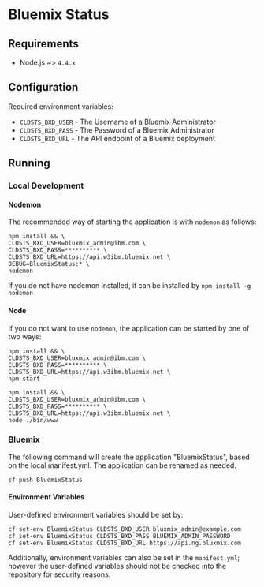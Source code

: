 # Bluemix Status

## Requirements

* Node.js ~> `4.4.x`

## Configuration
Required environment variables:
* `CLDSTS_BXD_USER` - The Username of a Bluemix Administrator
* `CLDSTS_BXD_PASS` - The Password of a Bluemix Administrator
* `CLDSTS_BXD_URL` - The API endpoint of a Bluemix deployment

## Running

### Local Development

#### Nodemon
The recommended way of starting the application is with `nodemon` as follows:
```
npm install && \
CLDSTS_BXD_USER=bluxmix_admin@ibm.com \
CLDSTS_BXD_PASS=********** \
CLDSTS_BXD_URL=https://api.w3ibm.bluemix.net \
DEBUG=BluemixStatus:* \
nodemon
```

If you do not have nodemon installed, it can be installed by `npm install -g nodemon`

#### Node
If you do not want to use `nodemon`, the application can be started by one of two ways:

```
npm install && \
CLDSTS_BXD_USER=bluxmix_admin@ibm.com \
CLDSTS_BXD_PASS=********** \
CLDSTS_BXD_URL=https://api.w3ibm.bluemix.net \
npm start
```

```
npm install && \
CLDSTS_BXD_USER=bluxmix_admin@ibm.com \
CLDSTS_BXD_PASS=********** \
CLDSTS_BXD_URL=https://api.w3ibm.bluemix.net \
node ./bin/www
```
### Bluemix

The following command will create the application "BluemixStatus", based on the local manifest.yml.  The application can be renamed as needed.

`cf push BluemixStatus`

#### Environment Variables
User-defined environment variables should be set by:

```shell
cf set-env BluemixStatus CLDSTS_BXD_USER bluxmix_admin@example.com
cf set-env BluemixStatus CLDSTS_BXD_PASS BLUEMIX_ADMIN_PASSWORD
cf set-env BluemixStatus CLDSTS_BXD_URL https://api.ng.bluxmix.com
```

Additionally, environment variables can also be set in the `manifest.yml`; however the user-defined variables should not be checked into the repository for security reasons.
